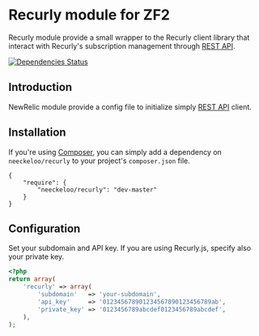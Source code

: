 Recurly module for ZF2
======================

Recurly module provide a small wrapper to the Recurly client library that interact with Recurly's subscription management through [REST API](http://docs.recurly.com/api).

[![Dependencies Status](https://d2xishtp1ojlk0.cloudfront.net/d/11902444)](http://depending.in/neeckeloo/Recurly)

Introduction
------------

NewRelic module provide a config file to initialize simply [REST API](http://docs.recurly.com/api) client.

Installation
------------

If you're using [Composer](http://getcomposer.org/), you can simply add a dependency on `neeckeloo/recurly` to your project's `composer.json` file.

    {
        "require": {
            "neeckeloo/recurly": "dev-master"
        }
    }

Configuration
-------------

Set your subdomain and API key. If you are using Recurly.js, specify also your private key.

```php
<?php
return array(
    'recurly' => array(
        'subdomain'   => 'your-subdomain',
        'api_key'     => '012345678901234567890123456789ab',
        'private_key' => '0123456789abcdef0123456789abcdef',
    ),
);
```
